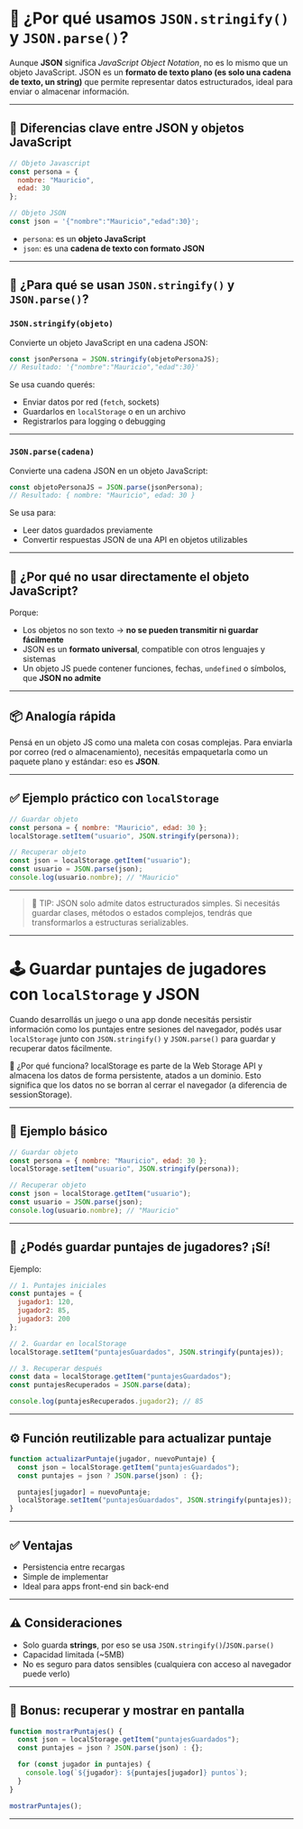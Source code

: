 # 🧠 ¿Por qué usamos `JSON.stringify()` y `JSON.parse()`?

Aunque **JSON** significa _JavaScript Object Notation_, no es lo mismo que un objeto JavaScript. JSON es un **formato de texto plano (es solo una cadena de texto, un string)** que permite representar datos estructurados, ideal para enviar o almacenar información.

---

## 🧩 Diferencias clave entre JSON y objetos JavaScript

```js
// Objeto Javascript
const persona = {
  nombre: "Mauricio",
  edad: 30
};

// Objeto JSON
const json = '{"nombre":"Mauricio","edad":30}';
```

- `persona`: es un **objeto JavaScript**
- `json`: es una **cadena de texto con formato JSON**

---

## 🔄 ¿Para qué se usan `JSON.stringify()` y `JSON.parse()`?

### `JSON.stringify(objeto)`

Convierte un objeto JavaScript en una cadena JSON:

```js
const jsonPersona = JSON.stringify(objetoPersonaJS);
// Resultado: '{"nombre":"Mauricio","edad":30}'
```

Se usa cuando querés:

- Enviar datos por red (`fetch`, sockets)
- Guardarlos en `localStorage` o en un archivo
- Registrarlos para logging o debugging

---

### `JSON.parse(cadena)`

Convierte una cadena JSON en un objeto JavaScript:

```js
const objetoPersonaJS = JSON.parse(jsonPersona);
// Resultado: { nombre: "Mauricio", edad: 30 }
```

Se usa para:

- Leer datos guardados previamente
- Convertir respuestas JSON de una API en objetos utilizables

---

## 🚫 ¿Por qué no usar directamente el objeto JavaScript?

Porque:

- Los objetos no son texto → **no se pueden transmitir ni guardar fácilmente**
- JSON es un **formato universal**, compatible con otros lenguajes y sistemas
- Un objeto JS puede contener funciones, fechas, `undefined` o símbolos, que **JSON no admite**

---

## 📦 Analogía rápida

Pensá en un objeto JS como una maleta con cosas complejas. Para enviarla por correo (red o almacenamiento), necesitás empaquetarla como un paquete plano y estándar: eso es **JSON**.

---

## ✅ Ejemplo práctico con `localStorage`

```js
// Guardar objeto
const persona = { nombre: "Mauricio", edad: 30 };
localStorage.setItem("usuario", JSON.stringify(persona));

// Recuperar objeto
const json = localStorage.getItem("usuario");
const usuario = JSON.parse(json);
console.log(usuario.nombre); // "Mauricio"
```

---

> 🌟 TIP: JSON solo admite datos estructurados simples. Si necesitás guardar clases, métodos o estados complejos, tendrás que transformarlos a estructuras serializables.


---

# 🕹 Guardar puntajes de jugadores con `localStorage` y JSON

Cuando desarrollás un juego o una app donde necesitás persistir información como los puntajes entre sesiones del navegador, podés usar `localStorage` junto con `JSON.stringify()` y `JSON.parse()` para guardar y recuperar datos fácilmente.


🧠 ¿Por qué funciona?
localStorage es parte de la Web Storage API y almacena los datos de forma persistente, atados a un dominio. Esto significa que los datos no se borran al cerrar el navegador (a diferencia de sessionStorage).

---


## 🎯 Ejemplo básico

```js
// Guardar objeto
const persona = { nombre: "Mauricio", edad: 30 };
localStorage.setItem("usuario", JSON.stringify(persona));

// Recuperar objeto
const json = localStorage.getItem("usuario");
const usuario = JSON.parse(json);
console.log(usuario.nombre); // "Mauricio"
```

---

## 🧠 ¿Podés guardar puntajes de jugadores? ¡Sí!

Ejemplo:

```js
// 1. Puntajes iniciales
const puntajes = {
  jugador1: 120,
  jugador2: 85,
  jugador3: 200
};

// 2. Guardar en localStorage
localStorage.setItem("puntajesGuardados", JSON.stringify(puntajes));

// 3. Recuperar después
const data = localStorage.getItem("puntajesGuardados");
const puntajesRecuperados = JSON.parse(data);

console.log(puntajesRecuperados.jugador2); // 85
```

---

## ⚙️ Función reutilizable para actualizar puntaje

```js
function actualizarPuntaje(jugador, nuevoPuntaje) {
  const json = localStorage.getItem("puntajesGuardados");
  const puntajes = json ? JSON.parse(json) : {};

  puntajes[jugador] = nuevoPuntaje;
  localStorage.setItem("puntajesGuardados", JSON.stringify(puntajes));
}
```

---

## ✅ Ventajas

- Persistencia entre recargas
- Simple de implementar
- Ideal para apps front-end sin back-end

---

## ⚠️ Consideraciones

- Solo guarda **strings**, por eso se usa `JSON.stringify()`/`JSON.parse()`
- Capacidad limitada (~5MB)
- No es seguro para datos sensibles (cualquiera con acceso al navegador puede verlo)

---

## 🧩 Bonus: recuperar y mostrar en pantalla

```js
function mostrarPuntajes() {
  const json = localStorage.getItem("puntajesGuardados");
  const puntajes = json ? JSON.parse(json) : {};

  for (const jugador in puntajes) {
    console.log(`${jugador}: ${puntajes[jugador]} puntos`);
  }
}

mostrarPuntajes();
```

---

